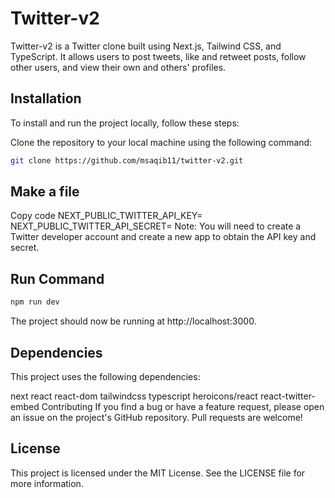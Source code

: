 # Twitter-v2

Twitter-v2 is a Twitter clone built using Next.js, Tailwind CSS, and TypeScript. It allows users to post tweets, like and retweet posts, follow other users, and view their own and others' profiles.

## Installation

To install and run the project locally, follow these steps:

Clone the repository to your local machine using the following command:

```bash
git clone https://github.com/msaqib11/twitter-v2.git
```

## Make a file
Copy code
NEXT_PUBLIC_TWITTER_API_KEY=<your-twitter-api-key>
NEXT_PUBLIC_TWITTER_API_SECRET=<your-twitter-api-secret>
Note: You will need to create a Twitter developer account and create a new app to obtain the API key and secret.

## Run Command
```bash
npm run dev
```
The project should now be running at http://localhost:3000.

## Dependencies

This project uses the following dependencies:

next
react
react-dom
tailwindcss
typescript
heroicons/react
react-twitter-embed
Contributing
If you find a bug or have a feature request, please open an issue on the project's GitHub repository. Pull requests are welcome!

## License

This project is licensed under the MIT License. See the LICENSE file for more information.
